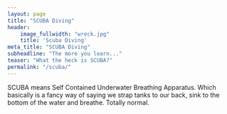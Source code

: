 ```yaml
---
layout: page
title: "SCUBA Diving"
header:
    image_fullwidth: "wreck.jpg"
    title: 'Scuba Diving'
meta_title: "SCUBA Diving"
subheadline: "The more you learn..."
teaser: "What the heck is SCUBA?"
permalink: "/scuba/"
---
```


SCUBA means Self Contained Underwater Breathing Apparatus. Which basically is a fancy way of saying we strap tanks to our back, sink to the bottom of the water and breathe. Totally normal.
